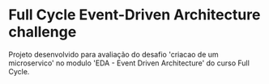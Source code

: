 # Full Cycle Event-Driven Architecture challenge

Projeto desenvolvido para avaliação do desafio 'criacao de um microservico' no modulo 'EDA - Event Driven Architecture'
do curso Full Cycle.